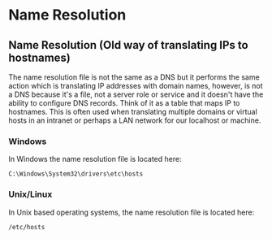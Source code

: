 # Name Resolution

## Name Resolution \(Old way of translating IPs to hostnames\)

The name resolution file is not the same as a DNS but it performs the same action which is translating IP addresses with domain names, however, is not a DNS because it's a file, not a server role or service and it doesn't have the ability to configure DNS records. Think of it as a table that maps IP to hostnames. This is often used when translating multiple domains or virtual hosts in an intranet or perhaps a LAN network for our localhost or machine.

### Windows

In Windows the name resolution file is located here:

```text
C:\Windows\System32\drivers\etc\hosts
```

### Unix/Linux

In Unix based operating systems, the name resolution file is located here:

```text
/etc/hosts
```

